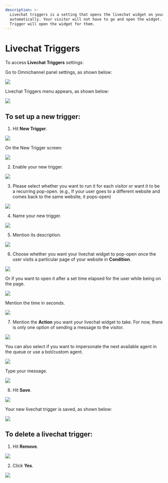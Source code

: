 ```yaml
---
description: >-
  Livechat triggers is a setting that opens the livechat widget on your website
  automatically. Your visitor will not have to go and open the widget. Livechat
  Trigger will open the widget for them.
---
```


# Livechat Triggers

To access **Livechat Triggers** settings:

Go to Omnichannel panel settings, as shown below:

![](../../.gitbook/assets/0%20%282%29.png)

Livechat Triggers menu appears, as shown below:

![](../../.gitbook/assets/1%20%288%29.png)

## To set up a new trigger:

1. Hit **New Trigger**.

![](../../.gitbook/assets/2%20%288%29.png)

On the New Trigger screen:

![](../../.gitbook/assets/3%20%288%29.png)

2. Enable your new trigger.

![](../../.gitbook/assets/4%20%288%29.png)

3. Please select whether you want to run it for each visitor or want it to be a recurring pop-open. \(e.g., If your user goes to a different website and comes back to the same website, it pops-open\)

![](../../.gitbook/assets/5%20%288%29.png)

4. Name your new trigger.

![](../../.gitbook/assets/6%20%287%29.png)

5. Mention its description.

![](../../.gitbook/assets/7%20%285%29.png)

6. Choose whether you want your livechat widget to pop-open once the user visits a particular page of your website in **Condition**.

![](../../.gitbook/assets/8%20%284%29.png)

Or if you want to open it after a set time elapsed for the user while being on the page.

![](../../.gitbook/assets/9%20%284%29.png)

Mention the time in seconds.

![](../../.gitbook/assets/10%20%283%29.png)

7. Mention the **Action** you want your livechat widget to take. For now, there is only one option of sending a message to the visitor.

![](../../.gitbook/assets/11%20%283%29.png)

You can also select if you want to impersonate the next available agent in the queue or use a bot/custom agent.

![](../../.gitbook/assets/12%20%283%29.png)

Type your message.

![](../../.gitbook/assets/13%20%283%29.png)

8. Hit **Save**.

![](../../.gitbook/assets/14%20%283%29.png)

Your new livechat trigger is saved, as shown below:

![](../../.gitbook/assets/15%20%283%29.png)

## To delete a livechat trigger:

1. Hit **Remove**.

![](../../.gitbook/assets/16%20%283%29.png)

  2. Click **Yes**.

![](../../.gitbook/assets/17%20%283%29.png)

